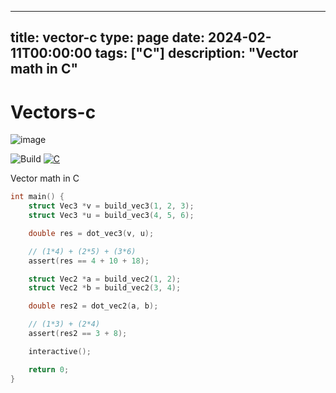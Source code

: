 
---
title: vector-c
type: page
date: 2024-02-11T00:00:00
tags: ["C"]
description: "Vector math in C"
---


# Vectors-c

![image](https://github.com/user-attachments/assets/d939bbc5-f267-4960-80f5-c0609c456d12)

![Build](https://img.shields.io/github/actions/workflow/status/jakeroggenbuck/all-the-NaN-floats/c-cpp.yml?branch=main&style=for-the-badge)
[![C](https://img.shields.io/badge/C-00599C?style=for-the-badge&logo=c&logoColor=white)](https://github.com/JakeRoggenbuck?tab=repositories&q=&type=&language=c&sort=stargazers)

Vector math in C

```c
int main() {
    struct Vec3 *v = build_vec3(1, 2, 3);
    struct Vec3 *u = build_vec3(4, 5, 6);

    double res = dot_vec3(v, u);

    // (1*4) + (2*5) + (3*6)
    assert(res == 4 + 10 + 18);

    struct Vec2 *a = build_vec2(1, 2);
    struct Vec2 *b = build_vec2(3, 4);

    double res2 = dot_vec2(a, b);

    // (1*3) + (2*4)
    assert(res2 == 3 + 8);

    interactive();

    return 0;
}
```
